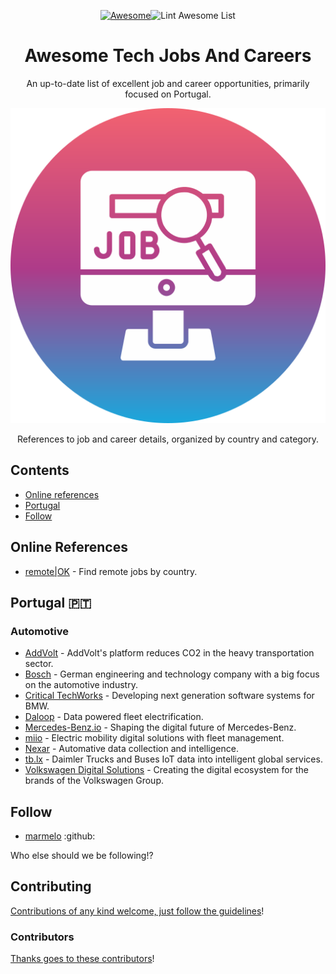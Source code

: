 <div align="center">

<!-- title -->

[![Awesome](https://awesome.re/badge.svg)](https://awesome.re)![Lint Awesome List](https://github.com/jthegedus/awesome-firebase/workflows/lint/badge.svg)

# Awesome Tech Jobs And Careers

<!-- subtitle -->

An up-to-date list of excellent job and career opportunities, primarily focused on Portugal.

<!-- image -->

<a href="" target="_blank" rel="noopener noreferrer">
  <img src="media/job_search.png" />
</a>

<!-- description -->

References to job and career details, organized by country and category.

</div>

<!-- TOC -->

## Contents

- [Online references](#online-references)
- [Portugal](#portugal)
- [Follow](#follow)

<!-- CONTENT -->

## Online References

- [remote|OK](https://remoteok.com/) - Find remote jobs by country.

## Portugal 🇵🇹
### Automotive
- [AddVolt](https://www.addvolt.com/en/#Contacts) - AddVolt's platform reduces CO2 in the heavy transportation sector.  
- [Bosch](https://www.bosch.pt/carreiras/) - German engineering and technology company with a big focus on the automotive industry.
- [Critical TechWorks](https://join.criticaltechworks.com/jobs) - Developing next generation software systems for BMW.
- [Daloop](https://daloop.recruitee.com/) - Data powered fleet electrification.
- [Mercedes-Benz.io](https://www.mercedes-benz.io/jobs) - Shaping the digital future of Mercedes-Benz. 
- [miio](https://www.miio.pt/careers) - Electric mobility digital solutions with fleet management. 
- [Nexar](https://nexar-1702298813.teamtailor.com/#jobs) -  Automative data collection and intelligence.
- [tb.lx](https://www.tblx.io/careers) - Daimler Trucks and Buses IoT data into intelligent global services. 
- [Volkswagen Digital Solutions](https://www.linkedin.com/company/volkswagen-digital-solutions/jobs/) - Creating the digital ecosystem for the brands of the Volkswagen Group. 

<!-- END CONTENT -->

## Follow

- [marmelo](https://github.com/marmelo/tech-companies-in-portugal) :github:
<!-- list people worth following on social sites (Twitter, LinkedIn, GitHub, YouTube etc.) -->

Who else should we be following!?

## Contributing

[Contributions of any kind welcome, just follow the guidelines](contributing.md)!

### Contributors

[Thanks goes to these contributors](https://github.com/YOUR_GITHUB_USER/YOUR_REPO/graphs/contributors)!
